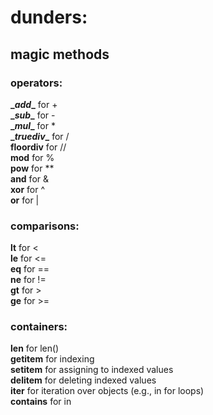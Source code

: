 # dunders:

## magic methods

### operators:   
**\__add__** for +   
**\__sub__** for -   
**\__mul__** for *   
**\__truediv__** for /   
**__floordiv__** for //   
**__mod__** for %   
**__pow__** for **   
**__and__** for &   
**__xor__** for ^   
**__or__** for |   

### comparisons:   
**__lt__** for <   
**__le__** for <=   
**__eq__** for ==   
**__ne__** for !=   
**__gt__** for >   
**__ge__** for >=   

### containers:   
**__len__** for len()   
**__getitem__** for indexing   
**__setitem__** for assigning to indexed values   
**__delitem__** for deleting indexed values   
**__iter__** for iteration over objects (e.g., in for loops)   
**__contains__** for in   
